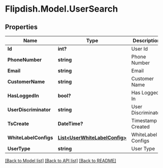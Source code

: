# Flipdish.Model.UserSearch
## Properties

Name | Type | Description | Notes
------------ | ------------- | ------------- | -------------
**Id** | **int?** | User Id | [optional] 
**PhoneNumber** | **string** | Phone Number | [optional] 
**Email** | **string** | Email | [optional] 
**CustomerName** | **string** | Customer Name | [optional] 
**HasLoggedIn** | **bool?** | Has Logged In | [optional] 
**UserDiscriminator** | **string** | User Discriminator | [optional] 
**TsCreate** | **DateTime?** | Timestamp Created | [optional] 
**WhiteLabelConfigs** | [**List&lt;UserWhiteLabelConfig&gt;**](UserWhiteLabelConfig.md) | WhiteLabel Configs | [optional] 
**UserType** | **string** | User Type | [optional] 

[[Back to Model list]](../README.md#documentation-for-models) [[Back to API list]](../README.md#documentation-for-api-endpoints) [[Back to README]](../README.md)

